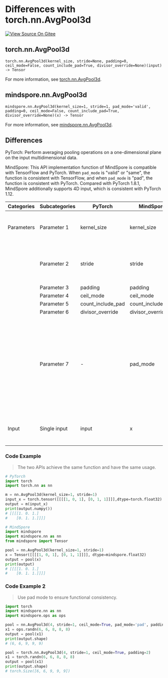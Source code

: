 # Differences with torch.nn.AvgPool3d

[![View Source On Gitee](https://mindspore-website.obs.cn-north-4.myhuaweicloud.com/website-images/r2.3.0rc2/resource/_static/logo_source_en.svg)](https://gitee.com/mindspore/docs/blob/r2.3.0rc2/docs/mindspore/source_en/note/api_mapping/pytorch_diff/AvgPool3d.md)

## torch.nn.AvgPool3d

```text
torch.nn.AvgPool3d(kernel_size, stride=None, padding=0, ceil_mode=False, count_include_pad=True, divisor_override=None)(input) -> Tensor
```

For more information, see [torch.nn.AvgPool3d](https://pytorch.org/docs/1.8.1/generated/torch.nn.AvgPool3d.html).

## mindspore.nn.AvgPool3d

```text
mindspore.nn.AvgPool3d(kernel_size=1, stride=1, pad_mode='valid', padding=0, ceil_mode=False, count_include_pad=True, divisor_override=None)(x) -> Tensor
```

For more information, see [mindspore.nn.AvgPool3d](https://www.mindspore.cn/docs/en/r2.3.0rc2/api_python/nn/mindspore.nn.AvgPool3d.html).

## Differences

PyTorch: Perform averaging pooling operations on a one-dimensional plane on the input multidimensional data.

MindSpore: This API implementation function of MindSpore is compatible with TensorFlow and PyTorch. When `pad_mode` is "valid" or "same", the function is consistent with TensorFlow, and when `pad_mode` is "pad", the function is consistent with PyTorch. Compared with PyTorch 1.8.1, MindSpore additionally supports 4D input, which is consistent with PyTorch 1.12.

| Categories | Subcategories   | PyTorch     | MindSpore   | Differences   |
| ---- | ----- | ------- | --------- | -------------- |
| Parameters | Parameter 1 | kernel_size  | kernel_size | Consistent function, no default values for PyTorch    |
|      | Parameter 2 | stride     | stride  | Consistent function, different default values of parameters            |
|      | Parameter 3 | padding           | padding    | Consistent |
|      | Parameter 4 | ceil_mode         | ceil_mode    | Consistent |
|      | Parameter 5 | count_include_pad | count_include_pad   | Consistent |
|      | Parameter 6 | divisor_override | divisor_override      | Consistent |
|      | Parameter 7 | -                     | pad_mode    | MindSpore specifies how the pooling will be filled, with optional values of "same", "valid" or "pad". PyTorch does not have this parameter|
| Input | Single input | input                 | x           | Same function, different parameter names                               |

### Code Example

> The two APIs achieve the same function and have the same usage.

```python
# PyTorch
import torch
import torch.nn as nn

m = nn.AvgPool3d(kernel_size=1, stride=1)
input_x = torch.tensor([[[[1, 0, 1], [0, 1, 1]]]],dtype=torch.float32)
output = m(input_x)
print(output.numpy())
# [[[[1. 0. 1.]
#    [0. 1. 1.]]]]

# MindSpore
import mindspore
import mindspore.nn as nn
from mindspore import Tensor

pool = nn.AvgPool3d(kernel_size=1, stride=1)
x = Tensor([[[[1, 0, 1], [0, 1, 1]]]], dtype=mindspore.float32)
output = pool(x)
print(output)
# [[[[1. 0. 1.]
#    [0. 1. 1.]]]]
```

### Code Example 2

> Use pad mode to ensure functional consistency.

```python
import torch
import mindspore.nn as nn
import mindspore.ops as ops

pool = nn.AvgPool3d(4, stride=1, ceil_mode=True, pad_mode='pad', padding=2)
x1 = ops.randn(6, 6, 8, 8, 8)
output = pool(x1)
print(output.shape)
# (6, 6, 9, 9, 9)

pool = torch.nn.AvgPool3d(4, stride=1, ceil_mode=True, padding=2)
x1 = torch.randn(6, 6, 8, 8, 8)
output = pool(x1)
print(output.shape)
# torch.Size([6, 6, 9, 9, 9])
```